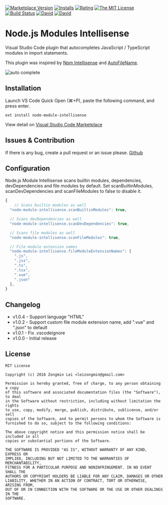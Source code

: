 [![Marketplace Version](http://vsmarketplacebadge.apphb.com/version/leizongmin.node-module-intellisense.svg)](https://marketplace.visualstudio.com/items?itemName=leizongmin.node-module-intellisense)
[![Installs](http://vsmarketplacebadge.apphb.com/installs/leizongmin.node-module-intellisense.svg)](https://marketplace.visualstudio.com/items?itemName=leizongmin.node-module-intellisense)
[![Rating](http://vsmarketplacebadge.apphb.com/rating/leizongmin.node-module-intellisense.svg)](https://marketplace.visualstudio.com/items?itemName=leizongmin.node-module-intellisense)
[![The MIT License](https://img.shields.io/badge/license-MIT-orange.svg?style=flat-square)](http://opensource.org/licenses/MIT)
[![Build Status](https://img.shields.io/travis/leizongmin/vscode-node-module-intellisense.svg)](https://travis-ci.org/leizongmin/vscode-node-module-intellisense)
[![David](https://img.shields.io/david/leizongmin/vscode-node-module-intellisense.svg?style=flat-square)](https://david-dm.org/leizongmin/vscode-node-module-intellisense)
[![David](https://img.shields.io/david/dev/leizongmin/vscode-node-module-intellisense.svg?style=flat-square)](https://david-dm.org/leizongmin/vscode-node-module-intellisense?type=dev)

# Node.js Modules Intellisense

Visual Studio Code plugin that autocompletes JavaScript / TypeScript modules in import statements.

This plugin was inspired by [Npm Intellisense](https://github.com/ChristianKohler/NpmIntellisense) and [AutoFileName](https://github.com/s6323859/vscode-autofilename).

![auto complete](https://github.com/leizongmin/vscode-node-module-intellisense/raw/master/images/auto_complete.gif)


## Installation

Launch VS Code Quick Open (⌘+P), paste the following command, and press enter.

```
ext install node-module-intellisense
```

View detail on [Visual Studio Code Marketplace](https://marketplace.visualstudio.com/items?itemName=leizongmin.node-module-intellisense)


## Issues & Contribution

If there is any bug, create a pull request or an issue please.
[Github](https://github.com/leizongmin/vscode-node-module-intellisense)


## Configuration

Node.js Module Intellisense scans builtin modules, dependencies, devDependencies and file modules by default.
Set scanBuiltinModules, scanDevDependencies and scanFileModules to false to disable it.

```javascript
{
	// Scans builtin modules as well
  "node-module-intellisense.scanBuiltinModules": true,

  // Scans devDependencies as well
  "node-module-intellisense.scanDevDependencies": true,

  // Scans file modules as well
  "node-module-intellisense.scanFileModules": true,

  // File module extension names
  "node-module-intellisense.fileModuleExtensionNames": [
    ".js",
    ".jsx",
    ".ts",
    ".tsx",
    ".vue",
    ".json"
  ],
}
```

## Changelog

* v1.0.4 - Support language "HTML"
* v1.0.2 - Support custom file module extension name, add ".vue" and ".json" to default
* v1.0.1 - Fix .vscodeignore
* v1.0.0 - Initial release

## License

```
MIT License

Copyright (c) 2016 Zongmin Lei <leizongmin@gmail.com>

Permission is hereby granted, free of charge, to any person obtaining a copy
of this software and associated documentation files (the "Software"), to deal
in the Software without restriction, including without limitation the rights
to use, copy, modify, merge, publish, distribute, sublicense, and/or sell
copies of the Software, and to permit persons to whom the Software is
furnished to do so, subject to the following conditions:

The above copyright notice and this permission notice shall be included in all
copies or substantial portions of the Software.

THE SOFTWARE IS PROVIDED "AS IS", WITHOUT WARRANTY OF ANY KIND, EXPRESS OR
IMPLIED, INCLUDING BUT NOT LIMITED TO THE WARRANTIES OF MERCHANTABILITY,
FITNESS FOR A PARTICULAR PURPOSE AND NONINFRINGEMENT. IN NO EVENT SHALL THE
AUTHORS OR COPYRIGHT HOLDERS BE LIABLE FOR ANY CLAIM, DAMAGES OR OTHER
LIABILITY, WHETHER IN AN ACTION OF CONTRACT, TORT OR OTHERWISE, ARISING FROM,
OUT OF OR IN CONNECTION WITH THE SOFTWARE OR THE USE OR OTHER DEALINGS IN THE
SOFTWARE.
```
